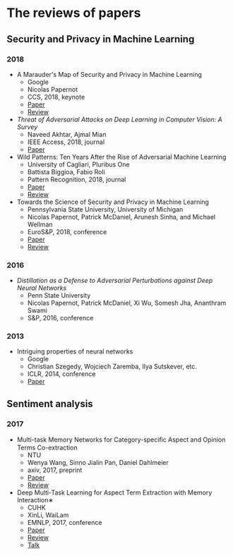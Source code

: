 # The reviews of papers

## Security and Privacy in Machine Learning

### 2018

- A Marauder's Map of Security and Privacy in Machine Learning
  - Google
  - Nicolas Papernot
  - CCS, 2018, <span class="badge badge-success">keynote</span>
  - [Paper](https://arxiv.org/abs/1811.01134)
  - [Review](./reviews/Security-Privacy-ML/A-Marauder's-Map-of-Security-and-Privacy-in-Machine-Learning.md)
- *Threat of Adversarial Attacks on Deep Learning in Computer Vision: A Survey*
  - Naveed Akhtar, Ajmal Mian
  - IEEE Access, 2018, <span class="badge badge-info">journal</span>
  - [Paper](https://arxiv.org/abs/1801.00553)
- Wild Patterns: Ten Years After the Rise of Adversarial Machine Learning
  - University of Cagliari, Pluribus One
  - Battista Biggioa, Fabio Roli
  - Pattern Recognition, 2018, <span class="badge badge-info">journal</span>
  - [Paper](https://arxiv.org/abs/1712.03141)
  - [Review](./reviews/Security-Privacy-ML/Ten-Years-After-the-Rise-of-Adversarial-Machine-Learning.md)
- Towards the Science of Security and Privacy in Machine Learning
  - Pennsylvania State University, University of Michigan
  - Nicolas Papernot, Patrick McDaniel, Arunesh Sinha, and Michael Wellman
  - EuroS&P, 2018, <span class="badge badge-primary">conference</span>
  - [Paper](https://arxiv.org/abs/1611.03814)
  - [Review](./reviews/Security-Privacy-ML/Towards-the-Science-of-Security-and-Privacy-in-Machine-Learning.md)

### 2016

- *Distillation as a Defense to Adversarial Perturbations against Deep Neural Networks*
  - Penn State University
  - Nicolas Papernot, Patrick McDaniel, Xi Wu, Somesh Jha, Ananthram Swami
  - S&P, 2016, <span class="badge badge-primary">conference</span>

### 2013

- Intriguing properties of neural networks
   - Google
   - Christian Szegedy, Wojciech Zaremba, Ilya Sutskever, etc.
   - ICLR, 2014, <span class="badge badge-primary">conference</span>
   - [Paper](https://arxiv.org/pdf/1312.6199.pdf)

## Sentiment analysis

### 2017

- Multi-task Memory Networks for Category-speciﬁc Aspect and Opinion Terms Co-extraction
    - NTU
    - Wenya Wang, Sinno Jialin Pan, Daniel Dahlmeier
    - axiv, 2017, <span class="badge badge-secondary">preprint</span>
    - [Paper](https://arxiv.org/abs/1702.01776)
    - [Review](./reviews/Sentiment-Analysis/Multi-task-Memory-Networks-for-Category-speciﬁc-Aspect-and-Opinion-Terms-Co-extraction.md)
- Deep Multi-Task Learning for Aspect Term Extraction with Memory Interaction∗
    - CUHK
    - XinLi, WaiLam
    - EMNLP, 2017, <span class="badge badge-primary">conference</span>
    - [Paper](http://aclweb.org/anthology/D17-1310)
    - [Review](./reviews/Sentiment-Analysis/Deep-Multi-Task-Learning-for-Aspect-Term-Extraction-with-Memory-Interaction.md)
    - [Talk](https://vimeo.com/238232213)